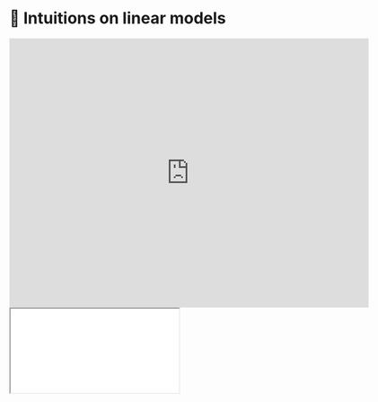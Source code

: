 # 🎥 Intuitions on linear models

<div class="video_player">
<iframe width="640" height="480" src="https://www.youtube.com/embed/ksEGivkPP7I?rel=0" title="YouTube video player" frameborder="0" rel="0" showinfo="0" allow="accelerometer; autoplay; clipboard-write; encrypted-media; gyroscope; picture-in-picture" allowfullscreen></iframe>
</div>

<iframe src="../slides/index.html?file=../slides/linear_models.md#p1"/>
